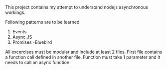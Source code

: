 
This project contains my attempt to understand nodejs asynchronous workings.

Following patterns are to be learned
1. Events
2. Async.JS
3. Promises
    -Bluebird

All excercises must be modular and include at least 2 files.
First file contains a function call defined in another file.
Function must take 1 parameter and it needs to call an async function.